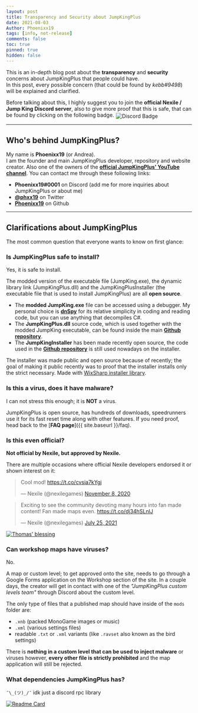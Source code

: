 ```yaml
---
layout: post
title: Transparency and Security about JumpKingPlus
date: 2021-08-03
Author: Phoenixx19
tags: [info, not-release]
comments: false
toc: true
pinned: true
hidden: false
---
```


This is an in-depth blog post about the **transparency** and **security** concerns about JumpKingPlus that people could have.<br>
In this post, every possible concern (that could be found by *kebb#9498*) will be explained and clarified.

Before talking about this, I highly suggest you to join the **official Nexile / Jump King Discord server**, also to give more proof that this is safe, that can be found by clicking on the following badge. <a href="https://discord.gg/dUk9FPDNVq"><img src="https://badgen.net/discord/members/dUk9FPDNVq?style=flat-square" alt="Discord Badge" style="margin: 0 .1rem;display:inline-block;vertical-align:sub;"></a>

<!-- more -->
<hr>

## Who's behind JumpKingPlus?

My name is **Phoenixx19** (or Andrea).<br>
I am the founder and main JumpKingPlus developer, repository and website creator. Also one of the owners of the [__official JumpKingPlus' YouTube channel__](https://youtube.com/channel/UCPanZmDtq5azWY_OY9XKD5w). You can contact me through these following links:
- **Phoenixx19#0001** on Discord (add me for more inquiries about JumpKingPlus or about me)
- [**@phxx19**](https://www.twitter.com/phxx19) on Twitter
- [**Phoenixx19**](https://github.com/Phoenixx19) on Github



<hr>

## Clarifications about JumpKingPlus 

The most common question that everyone wants to know on first glance:

### Is JumpKingPlus safe to install?

Yes, it is safe to install.

The modded version of the executable file (JumpKing.exe), the dynamic library link (JumpKingPlus.dll) and the JumpKingPlusInstaller (the executable file that is used to install JumpKingPlus) are all **open source**.

- The __modded JumpKing.exe__ file can be accessed using a debugger. My personal choice is [**dnSpy**](https://github.com/dnSpy/dnSpy/releases/latest) for its relative simplicity in coding and reading code, but you can use anything that decompiles C#.
- The __JumpKingPlus.dll__ source code, which is used together with the modded JumpKing executable, can be found inside the main [__Github repository__](https://github.com/Phoenixx19/JumpKingPlus/tree/master/JumpKingPlus/JumpKingPlus).
- The __JumpKingInstaller__ has been made recently  open source, the code used in the [__Github repository__](https://github.com/Phoenixx19/JumpKingPlusInstaller) is still used nowadays on the installer.

The installer was made public and open source because of recently; the goal of making it public recently was to proof that the installer installs only the strict necessary. Made with [WixSharp installer library](https://wixtoolset.org/).

### Is this a virus, does it have malware?
I can not stress this enough; it is **NOT** a virus.

JumpKingPlus is open source, has hundreds of downloads, speedrunners use it for its fast reset time along with other features. If you need proof, head back to the [__FAQ page__]({{ site.baseurl }}/faq).

### Is this even official?
__Not official by Nexile, but approved by Nexile.__

There are multiple occasions where official Nexile developers endorsed it or shown interest on it:

<div class="swiper-container mySwiper">
    <div class="swiper-wrapper">
        <div class="swiper-slide">
            <blockquote class="twitter-tweet"><p lang="en" dir="ltr">Cool mod! <a href="https://t.co/cvsia7kYgj">https://t.co/cvsia7kYgj</a></p>&mdash; Nexile (@nexilegames) <a href="https://twitter.com/nexilegames/status/1325429701549027333?ref_src=twsrc%5Etfw">November 8, 2020</a></blockquote> <script async src="https://platform.twitter.com/widgets.js" charset="utf-8"></script>
        </div>
        <div class="swiper-slide">
            <blockquote class="twitter-tweet"><p lang="en" dir="ltr">Exciting to see the community devoting many hours into fan made content! Fan made maps even. <a href="https://t.co/dj34hSLnlJ">https://t.co/dj34hSLnlJ</a></p>&mdash; Nexile (@nexilegames) <a href="https://twitter.com/nexilegames/status/1419312990705291268?ref_src=twsrc%5Etfw">July 25, 2021</a></blockquote> <script async src="https://platform.twitter.com/widgets.js" charset="utf-8"></script>
        </div>
        <div class="swiper-slide">
            <a href="https://discord.com/channels/547420017738907657/547442326927179778/868872288139878461" target="_blank">
                <img src="https://github.com/Phoenixx19/JumpKingPlus/raw/www/images/announcement.png" alt="Thomas' blessing">
            </a>
        </div>
    </div>
    <div class="swiper-pagination"></div>
    <div class="swiper-button-next"></div>
    <div class="swiper-button-prev"></div>
</div>

<!-- Swiper JS -->
<link rel="stylesheet" href="https://unpkg.com/swiper/swiper-bundle.css" />
<link rel="stylesheet" href="https://unpkg.com/swiper/swiper-bundle.min.css" />
<script src="https://unpkg.com/swiper/swiper-bundle.js"></script>
<script src="https://unpkg.com/swiper/swiper-bundle.min.js"></script>

<!-- Initialize Swiper -->
<script>
    var swiper = new Swiper(".mySwiper", {
    slidesPerView: "auto",
    centeredSlides: true,
    autoplay: {
        delay: 5000,
        disableOnInteraction: true,
    },
    spaceBetween: 20,
    loop: true,
    pagination: {
        el: ".swiper-pagination",
        clickable: true,
    },
    navigation: {
        nextEl: ".swiper-button-next",
        prevEl: ".swiper-button-prev",
    },
    });
</script>

### Can workshop maps have viruses?
No.

A map or custom level; to get approved onto the site, needs to go through a Google Forms application on the Workshop section of the site.
In a couple days, the creator will get in contact with one of the *"JumpKingPlus custom levels team"* through Discord about the custom level.

The only type of files that a published map should have inside of the `mods` folder are:
- `.xnb` (packed MonoGame images or music)
- `.xml` (various settings files)
- readable `.txt` or `.xml` variants (like `.ravset` also known as the bird settings)

There is __nothing in a custom level that can be used to inject malware__ or viruses however, __every other file is strictly prohibited__ and the map application will still be rejected.

### What dependencies JumpKingPlus has?

`¯\_(ツ)_/¯` idk just a discord rpc library

[![Readme Card](https://github-readme-stats.vercel.app/api/pin/?username=Lachee&repo=discord-rpc-csharp&show_owner=true)](https://github.com/anuraghazra/github-readme-stats)


